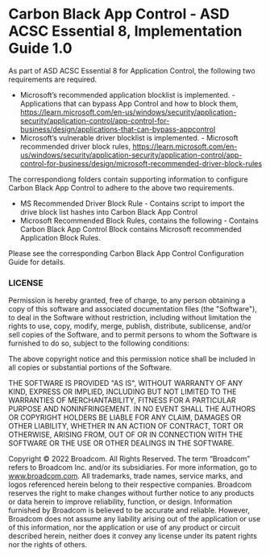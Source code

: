# Carbon Black App Control - ASD ACSC Essential 8, Implementation Guide 1.0

As part of ASD ACSC Essential 8 for Application Control, the following two requirements are required. 

- Microsoft’s recommended application blocklist is implemented. - Applications that can bypass App Control and how to block them,  https://learn.microsoft.com/en-us/windows/security/application-security/application-control/app-control-for-business/design/applications-that-can-bypass-appcontrol
- Microsoft’s vulnerable driver blocklist is implemented. - Microsoft recommended driver block rules, https://learn.microsoft.com/en-us/windows/security/application-security/application-control/app-control-for-business/design/microsoft-recommended-driver-block-rules

The correspondiong folders contain supporting information to configure Carbon Black App Control to adhere to the above two requirements. 

- MS Recommended Driver Block Rule - Contains script to import the drive block list hashes into Carbon Black App Control
- Microsoft Recommended Block Rules, contains the following - Contains Carbon Black App Control Block contains Microsoft recommended Application Block Rules. 

Please see the corresponding Carbon Black App Control Configuration Guide for details. 

### LICENSE

Permission is hereby granted, free of charge, to any person obtaining a copy
of this software and associated documentation files (the "Software"), to deal
in the Software without restriction, including without limitation the rights
to use, copy, modify, merge, publish, distribute, sublicense, and/or sell
copies of the Software, and to permit persons to whom the Software is
furnished to do so, subject to the following conditions:

The above copyright notice and this permission notice shall be included in all
copies or substantial portions of the Software.

THE SOFTWARE IS PROVIDED "AS IS", WITHOUT WARRANTY OF ANY KIND, EXPRESS OR
IMPLIED, INCLUDING BUT NOT LIMITED TO THE WARRANTIES OF MERCHANTABILITY,
FITNESS FOR A PARTICULAR PURPOSE AND NONINFRINGEMENT. IN NO EVENT SHALL THE
AUTHORS OR COPYRIGHT HOLDERS BE LIABLE FOR ANY CLAIM, DAMAGES OR OTHER
LIABILITY, WHETHER IN AN ACTION OF CONTRACT, TORT OR OTHERWISE, ARISING FROM,
OUT OF OR IN CONNECTION WITH THE SOFTWARE OR THE USE OR OTHER DEALINGS IN THE
SOFTWARE.

Copyright © 2022 Broadcom. All Rights Reserved. The term “Broadcom” refers to Broadcom Inc. and/or its subsidiaries. For more information, go to www.broadcom.com. All trademarks, trade names, service marks, and logos referenced herein belong to their respective companies. 
Broadcom reserves the right to make changes without further notice to any products or data herein to improve reliability, function, or design. Information furnished by Broadcom is believed to be accurate and reliable. However, Broadcom does not assume any liability arising out of the application or use of this information, nor the application or use of any product or circuit described herein, neither does it convey any license under its patent rights nor the rights of others.
